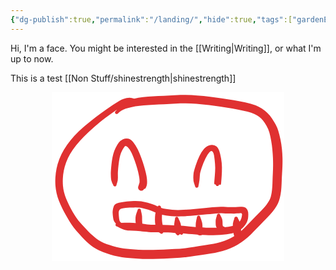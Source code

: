 ```yaml
---
{"dg-publish":true,"permalink":"/landing/","hide":true,"tags":["gardenEntry"],"dgEnableSearch":"false"}
---
```


 

 Hi, I'm a face. You might be interested in the [[Writing\|Writing]], or what I'm up to now. 


 This is a test [[Non Stuff/shinestrength\|shinestrength]]


<center>




<svg version="1.1" xmlns="http://www.w3.org/2000/svg" viewBox="0 0 372 270" width="372" height="270">
  <!-- svg-source:excalidraw -->
  
  <defs>
    <style class="style-fonts">
      @font-face {
        font-family: "Virgil";
        src: url("https://excalidraw.com/Virgil.woff2");
      }
      @font-face {
        font-family: "Cascadia";
        src: url("https://excalidraw.com/Cascadia.woff2");
      }
      @font-face {
        font-family: "Assistant";
        src: url("https://excalidraw.com/Assistant-Regular.woff2");
      }
    </style>
    
  </defs>
  <rect x="0" y="0" width="372" height="270" fill="#ffffff"></rect><g transform="translate(101 148) rotate(0 23 -33)" stroke="none"><path fill="#e03131" d="M -2.66,0.22 Q -2.66,0.22 -4.35,-3.11 -6.05,-6.44 -6.25,-10.64 -6.45,-14.83 
  -6.50,-17.45 -6.56,-20.06 -6.01,-26.64 -5.46,-33.22 -4.63,-38.92 -3.80,-44.63 -2.52,-49.35 -1.23,-54.07 1.19,-59.03 3.63,-63.99 6.08,-67.24 8.53,-70.50 12.93,-72.69 17.33,-74.88 21.58,-73.72 25.82,-72.57 29.66,-67.84 33.49,-63.10 36.68,-56.39 39.87,-49.67 42.38,-42.75 44.89,-35.82 46.55,-30.24 48.21,-24.65 49.58,-19.02 50.95,-13.40 51.31,-9.17 51.67,-4.94 51.49,-2.02 51.30,0.89 50.02,3.79 48.73,6.70 47.88,6.51 47.02,6.32 46.72,6.86 46.42,7.41 46.00,7.86 45.58,8.32 45.07,8.66 44.55,9.00 43.97,9.21 43.38,9.41 42.77,9.48 42.15,9.54 41.54,9.45 40.92,9.36 40.35,9.13 39.77,8.90 39.27,8.54 38.77,8.18 38.37,7.71 37.97,7.23 37.69,6.68 37.41,6.12 37.28,5.52 37.14,4.92 37.16,4.30 37.17,3.68 37.33,3.08 37.49,2.48 38.39,-0.33 39.29,-3.14 39.39,-3.55 39.50,-3.97 39.72,-4.33 39.95,-4.68 40.28,-4.95 40.61,-5.22 41.01,-5.37 41.41,-5.51 41.83,-5.53 42.26,-5.54 42.67,-5.41 43.07,-5.29 43.42,-5.04 43.76,-4.80 44.01,-4.45 44.26,-4.11 44.39,-3.70 44.51,-3.29 44.50,-2.87 44.49,-2.45 44.35,-2.05 44.20,-1.65 43.93,-1.31 43.67,-0.98 43.31,-0.75 42.95,-0.52 42.54,-0.42 42.13,-0.32 41.71,-0.35 41.28,-0.38 40.89,-0.55 40.50,-0.72 40.18,-1.00 39.87,-1.28 39.66,-1.65 39.45,-2.02 39.37,-2.44 39.29,-2.86 39.34,-3.28 39.40,-3.70 39.59,-4.08 39.77,-4.46 40.07,-4.76 40.37,-5.06 40.75,-5.25 41.13,-5.44 41.56,-5.50 41.98,-5.56 42.39,-5.48 42.81,-5.40 43.18,-5.19 43.55,-4.98 43.84,-4.67 44.12,-4.35 44.29,-3.96 44.46,-3.57 44.49,-3.15 44.53,-2.73 44.53,-2.73 44.53,-2.73 44.60,-0.84 44.67,1.04 45.85,3.68 47.02,6.32 46.72,6.86 46.42,7.41 46.00,7.86 45.58,8.32 45.07,8.66 44.55,9.00 43.97,9.21 43.38,9.41 42.77,9.48 42.15,9.54 41.54,9.45 40.92,9.36 40.35,9.13 39.77,8.90 39.27,8.54 38.77,8.18 38.37,7.71 37.97,7.23 37.69,6.68 37.41,6.13 37.28,5.52 37.14,4.92 37.16,4.30 37.17,3.68 37.33,3.08 37.49,2.48 38.34,1.49 39.19,0.50 39.39,-1.83 39.60,-4.17 39.47,-7.47 39.34,-10.77 38.21,-16.08 37.07,-21.39 35.55,-26.67 34.04,-31.94 31.76,-38.39 29.49,-44.84 26.84,-50.66 24.19,-56.48 20.72,-59.92 17.25,-63.36 15.50,-61.11 13.75,-58.86 11.70,-54.93 9.66,-51.01 8.53,-46.99 7.41,-42.98 6.62,-37.60 5.83,-32.22 5.27,-26.25 4.72,-20.28 4.76,-17.73 4.81,-15.17 4.85,-11.26 4.90,-7.35 3.78,-3.78 2.66,-0.22 2.64,0.09 2.63,0.42 2.54,0.73 2.46,1.04 2.29,1.31 2.13,1.59 1.91,1.83 1.69,2.06 1.42,2.23 1.15,2.41 0.84,2.51 0.54,2.61 0.22,2.64 -0.10,2.66 -0.41,2.61 -0.73,2.56 -1.03,2.44 -1.32,2.31 -1.58,2.12 -1.84,1.93 -2.04,1.68 -2.25,1.43 -2.39,1.14 -2.53,0.85 -2.59,0.53 -2.66,0.22 -2.66,0.22 L -2.66,0.22 Z"></path></g><g transform="translate(232 150) rotate(0 17 -32.5)" stroke="none"><path fill="#e03131" d="M -2.71,0.18 Q -2.71,0.18 -4.15,-4.05 -5.60,-8.29 -5.50,-12.97 -5.41,-17.66 -5.04,-20.64 -4.66,-23.63 -1.83,-32.46 0.99,-41.28 4.33,-48.06 7.66,-54.84 11.87,-59.69 16.09,-64.53 22.02,-65.61 27.95,-66.68 31.70,-63.15 35.44,-59.63 37.33,-51.84 39.23,-44.05 39.88,-37.15 40.52,-30.24 40.24,-23.32 39.97,-16.40 39.56,-11.50 39.16,-6.59 38.92,-4.04 38.68,-1.48 37.16,-1.90 35.64,-2.31 35.58,-2.00 35.52,-1.69 35.38,-1.40 35.25,-1.11 35.05,-0.87 34.86,-0.62 34.61,-0.43 34.35,-0.23 34.06,-0.11 33.77,0.01 33.46,0.07 33.15,0.12 32.83,0.10 32.52,0.08 32.22,-0.01 31.92,-0.11 31.65,-0.27 31.38,-0.44 31.16,-0.67 30.93,-0.89 30.77,-1.16 30.61,-1.44 30.52,-1.74 30.43,-2.04 30.41,-2.36 30.40,-2.67 30.44,-2.95 30.49,-3.23 30.68,-3.61 30.86,-3.99 31.16,-4.30 31.45,-4.60 31.83,-4.80 32.21,-4.99 32.63,-5.06 33.05,-5.12 33.47,-5.04 33.89,-4.97 34.26,-4.77 34.63,-4.56 34.92,-4.25 35.21,-3.94 35.38,-3.55 35.56,-3.16 35.60,-2.74 35.64,-2.32 35.54,-1.90 35.44,-1.49 35.22,-1.13 34.99,-0.77 34.67,-0.49 34.34,-0.22 33.94,-0.07 33.55,0.07 33.12,0.09 32.70,0.10 32.29,-0.00 31.88,-0.12 31.53,-0.37 31.18,-0.61 30.93,-0.95 30.68,-1.29 30.55,-1.70 30.42,-2.10 30.42,-2.53 30.43,-2.95 30.57,-3.35 30.71,-3.75 30.97,-4.09 31.24,-4.42 31.59,-4.66 31.94,-4.89 32.36,-5.00 32.77,-5.11 33.19,-5.08 33.61,-5.05 34.01,-4.89 34.40,-4.72 34.72,-4.44 35.04,-4.17 35.25,-3.80 35.47,-3.43 35.55,-3.02 35.64,-2.60 35.64,-2.45 35.64,-2.31 35.58,-2.00 35.52,-1.69 35.38,-1.40 35.25,-1.11 35.05,-0.87 34.86,-0.62 34.61,-0.43 34.35,-0.23 34.06,-0.11 33.77,0.01 33.46,0.07 33.15,0.12 32.84,0.10 32.52,0.08 32.22,-0.01 31.92,-0.11 31.65,-0.27 31.38,-0.44 31.16,-0.66 30.93,-0.89 30.77,-1.16 30.61,-1.44 30.52,-1.74 30.43,-2.04 30.41,-2.36 30.40,-2.67 29.12,-2.45 27.85,-2.23 27.97,-4.90 28.10,-7.58 28.55,-12.26 28.99,-16.95 29.37,-23.13 29.75,-29.30 29.23,-35.62 28.72,-41.94 27.87,-47.68 27.03,-53.42 25.07,-55.28 23.11,-57.13 20.03,-53.64 16.94,-50.15 13.92,-44.08 10.90,-38.02 8.25,-30.14 5.61,-22.25 5.26,-19.76 4.92,-17.27 4.68,-13.11 4.45,-8.95 3.58,-4.56 2.71,-0.18 2.69,0.14 2.68,0.47 2.58,0.78 2.49,1.10 2.32,1.38 2.15,1.66 1.92,1.89 1.69,2.13 1.41,2.30 1.13,2.47 0.82,2.57 0.50,2.67 0.17,2.69 -0.14,2.71 -0.47,2.66 -0.79,2.60 -1.09,2.47 -1.39,2.33 -1.65,2.13 -1.91,1.93 -2.11,1.68 -2.32,1.42 -2.45,1.12 -2.59,0.82 -2.65,0.50 -2.71,0.18 -2.71,0.18 L -2.71,0.18 Z"></path></g><g transform="translate(132 13) rotate(0 54 122)" stroke="none"><path fill="#e03131" d="M 0,2.76 Q 0,2.76 -3.71,3.86 -7.42,4.95 -10.96,6.02 -14.50,7.10 -16.85,8.06 -19.21,9.03 -29.06,15.85 -38.91,22.68 -47.20,28.87 -55.49,35.07 -64.78,43.27 -74.06,51.47 -80.76,58.28 -87.47,65.09 -93.05,72.10 -98.63,79.10 -102.59,85.84 -106.54,92.58 -108.97,99.14 -111.40,105.70 -112.69,112.25 -113.99,118.80 -114.25,125.07 -114.51,131.34 -114.08,136.39 -113.65,141.45 -112.38,146.78 -111.12,152.10 -108.96,157.26 -106.81,162.42 -104.20,167.79 -101.59,173.17 -98.78,177.90 -95.98,182.63 -92.97,187.15 -89.96,191.67 -86.56,195.55 -83.16,199.44 -79.98,202.83 -76.81,206.22 -73.45,209.64 -70.09,213.06 -66.74,216.12 -63.39,219.18 -59.89,221.70 -56.38,224.22 -52.57,226.30 -48.76,228.37 -44.06,229.97 -39.35,231.57 -33.87,233.13 -28.38,234.69 -22.51,235.89 -16.63,237.08 -11.52,237.57 -6.40,238.05 0.16,238.56 6.73,239.07 14.27,239.27 21.80,239.46 30.07,239.27 38.33,239.07 47.03,238.70 55.73,238.33 64.31,237.87 72.89,237.42 79.80,236.66 86.71,235.91 95.57,234.45 104.43,232.99 112.65,231.76 120.86,230.54 126.80,229.46 132.75,228.39 138.14,226.86 143.53,225.33 148.67,223.08 153.82,220.84 158.69,218.00 163.56,215.16 167.92,211.59 172.28,208.03 176.65,203.74 181.03,199.44 184.62,195.62 188.20,191.81 192.13,187.79 196.05,183.78 200.01,179.77 203.98,175.76 206.69,172.75 209.40,169.74 211.56,166.90 213.73,164.07 215.63,160.84 217.52,157.61 218.38,154.54 219.23,151.48 219.91,147.18 220.59,142.88 220.89,137.76 221.18,132.65 221.31,127.57 221.45,122.49 221.76,116.42 222.08,110.36 222.13,104.22 222.19,98.08 221.92,91.90 221.64,85.73 221.01,78.92 220.38,72.12 219.11,64.86 217.85,57.59 216.31,51.82 214.77,46.05 211.64,40.74 208.51,35.44 205.82,32.10 203.13,28.76 199.83,26.29 196.53,23.82 192.07,21.77 187.61,19.72 181.13,18.03 174.66,16.35 165.89,14.74 157.12,13.12 147.33,11.55 137.54,9.98 128.80,8.75 120.06,7.51 109.54,6.43 99.03,5.35 90.64,4.89 82.26,4.43 73.78,4.81 65.30,5.19 56.41,5.64 47.52,6.08 39.15,6.57 30.78,7.05 22.92,7.54 15.06,8.04 8.24,8.85 1.42,9.66 -3.91,10.68 -9.24,11.70 -13.78,13.22 -18.32,14.74 -21.10,16.82 -23.88,18.90 -25.13,20.03 -26.38,21.16 -26.73,21.40 -27.08,21.64 -27.49,21.76 -27.90,21.88 -28.32,21.86 -28.75,21.84 -29.14,21.68 -29.54,21.53 -29.86,21.26 -30.19,20.99 -30.41,20.62 -30.64,20.26 -30.73,19.85 -30.83,19.43 -30.78,19.01 -30.74,18.59 -30.57,18.20 -30.39,17.81 -30.10,17.50 -29.81,17.19 -29.44,16.99 -29.06,16.79 -28.64,16.71 -28.23,16.64 -27.81,16.71 -27.39,16.77 -27.01,16.97 -26.63,17.16 -26.34,17.47 -26.04,17.78 -25.86,18.16 -25.68,18.54 -25.63,18.97 -25.58,19.39 -25.67,19.80 -25.76,20.22 -25.97,20.59 -26.19,20.95 -26.51,21.23 -26.83,21.51 -27.22,21.67 -27.62,21.83 -28.04,21.86 -28.47,21.88 -28.88,21.77 -29.29,21.66 -29.64,21.43 -29.99,21.19 -30.25,20.85 -30.51,20.52 -30.65,20.12 -30.79,19.72 -30.80,19.29 -30.80,18.87 -30.67,18.46 -30.53,18.06 -30.28,17.72 -30.03,17.38 -30.03,17.38 -30.03,17.38 -28.85,16.17 -27.68,14.96 -24.75,11.55 -21.83,8.13 -17.01,4.84 -12.19,1.55 -6.33,-0.64 -0.47,-2.83 6.87,-4.16 14.22,-5.49 22.12,-5.97 30.01,-6.46 38.43,-6.93 46.84,-7.40 55.78,-7.85 64.73,-8.30 73.86,-8.67 83.00,-9.04 91.71,-8.56 100.42,-8.08 111.18,-6.96 121.94,-5.84 130.80,-4.59 139.66,-3.34 149.62,-1.76 159.58,-0.19 168.88,1.52 178.18,3.25 185.80,5.35 193.42,7.46 199.14,10.28 204.85,13.09 209.26,16.66 213.66,20.22 216.93,24.32 220.19,28.42 224.31,35.20 228.42,41.98 230.40,48.41 232.38,54.84 233.99,62.75 235.59,70.66 236.30,77.92 237.01,85.19 237.19,91.81 237.36,98.44 237.12,104.83 236.88,111.22 236.50,117.06 236.12,122.89 235.96,128.23 235.81,133.56 235.42,139.42 235.04,145.28 234.12,150.56 233.21,155.84 231.66,160.43 230.11,165.02 227.71,168.99 225.31,172.96 222.77,176.24 220.23,179.51 217.29,182.77 214.35,186.02 210.42,189.99 206.50,193.96 202.68,197.89 198.86,201.82 195.06,205.87 191.25,209.92 186.35,214.67 181.46,219.43 176.18,223.62 170.90,227.81 165.26,231.04 159.61,234.28 153.56,236.85 147.50,239.42 141.42,241.11 135.34,242.81 129.17,243.91 122.99,245.01 114.88,246.18 106.77,247.36 97.52,248.85 88.26,250.34 80.95,251.11 73.64,251.89 64.99,252.32 56.34,252.76 47.50,253.13 38.67,253.49 30.03,253.69 21.39,253.88 13.50,253.63 5.61,253.38 -1.09,252.86 -7.81,252.33 -13.68,251.73 -19.54,251.13 -25.96,249.77 -32.38,248.42 -38.24,246.67 -44.10,244.93 -49.86,242.81 -55.61,240.69 -60.18,238.08 -64.74,235.47 -68.78,232.38 -72.81,229.28 -76.36,225.90 -79.92,222.52 -83.33,218.90 -86.75,215.28 -90.04,211.57 -93.34,207.86 -97.04,203.16 -100.74,198.46 -103.62,193.60 -106.50,188.74 -109.44,183.58 -112.38,178.42 -115.17,172.70 -117.96,166.98 -120.39,160.91 -122.83,154.85 -124.24,148.65 -125.64,142.44 -126.10,136.62 -126.55,130.79 -126.19,123.61 -125.83,116.44 -124.29,108.95 -122.75,101.46 -119.89,93.94 -117.02,86.42 -112.56,78.95 -108.11,71.49 -102.03,64.01 -95.94,56.54 -88.73,49.58 -81.51,42.62 -71.57,34.66 -61.63,26.70 -53.10,20.56 -44.56,14.43 -33.77,7.12 -22.98,-0.18 -20.07,-1.34 -17.15,-2.50 -12.33,-3.72 -7.52,-4.95 -3.76,-3.86 0,-2.76 0.33,-2.72 0.66,-2.68 0.97,-2.56 1.28,-2.45 1.56,-2.26 1.83,-2.07 2.05,-1.82 2.27,-1.57 2.43,-1.27 2.58,-0.98 2.66,-0.65 2.74,-0.33 2.74,0.00 2.74,0.33 2.66,0.65 2.58,0.98 2.43,1.27 2.27,1.57 2.05,1.82 1.83,2.07 1.56,2.26 1.28,2.45 0.97,2.56 0.66,2.68 0.33,2.72 -0.00,2.76 -0.00,2.76 L 0,2.76 Z"></path></g><g transform="translate(111 212) rotate(0 95 -11)" stroke="none"><path fill="#e03131" d="M -1.06,2.48 Q -1.06,2.48 -3.26,2.02 -5.46,1.56 -8.39,-1.63 -11.32,-4.84 -12.06,-7.57 -12.80,-10.31 -13.12,-13.40 -13.45,-16.49 -13.58,-18.91 -13.72,-21.34 -12.94,-25.72 -12.16,-30.10 -10.32,-31.88 -8.47,-33.66 -5.97,-34.45 -3.48,-35.24 -0.63,-35.72 2.20,-36.20 5.71,-36.74 9.21,-37.28 12.58,-37.56 15.95,-37.83 20.30,-37.95 24.64,-38.06 28.40,-37.80 32.16,-37.55 35.73,-36.82 39.31,-36.08 42.56,-35.18 45.82,-34.28 48.93,-33.31 52.04,-32.35 54.50,-31.25 56.95,-30.16 59.64,-28.85 62.33,-27.55 64.78,-26.87 67.23,-26.19 70.48,-25.60 73.73,-25.02 77.70,-24.47 81.66,-23.93 86.05,-23.71 90.45,-23.50 95.63,-23.69 100.82,-23.88 105.60,-24.24 110.39,-24.61 115.60,-25.04 120.82,-25.48 126.19,-25.96 131.57,-26.43 136.42,-26.92 141.27,-27.41 145.91,-27.91 150.56,-28.41 154.99,-28.62 159.42,-28.83 163.51,-28.63 167.60,-28.43 170.60,-28.35 173.60,-28.27 176.02,-28.24 178.44,-28.20 180.61,-28.19 182.78,-28.18 186.42,-28.57 190.06,-28.96 193.65,-28.68 197.24,-28.40 199.16,-27.13 201.09,-25.86 202.29,-23.16 203.50,-20.46 203.46,-16.25 203.43,-12.03 203.01,-9.92 202.60,-7.81 201.73,-5.43 200.87,-3.05 199.08,-0.46 197.29,2.12 195.24,4.16 193.19,6.20 190.74,8.08 188.30,9.97 185.03,11.34 181.77,12.72 177.65,13.64 173.54,14.56 168.94,15.27 164.34,15.99 158.76,16.29 153.17,16.59 147.37,16.70 141.56,16.80 135.78,16.56 130.01,16.32 124.38,15.93 118.76,15.54 113.21,15.09 107.66,14.63 103.22,14.15 98.78,13.66 93.97,13.46 89.16,13.27 84.33,12.89 79.50,12.52 75.04,12.37 70.58,12.23 66.38,12.17 62.18,12.11 58.39,12.08 54.60,12.06 51.26,12.05 47.92,12.04 44.24,11.76 40.56,11.48 37.23,11.11 33.91,10.74 30.51,10.31 27.12,9.88 24.19,9.72 21.27,9.55 18.59,9.47 15.91,9.39 13.35,9.33 10.78,9.27 8.17,8.78 5.56,8.29 3.56,7.44 1.56,6.60 -2.63,4.64 -6.82,2.68 -7.22,2.55 -7.62,2.41 -7.96,2.16 -8.30,1.90 -8.54,1.55 -8.78,1.20 -8.89,0.79 -9.01,0.38 -8.99,-0.03 -8.96,-0.46 -8.81,-0.85 -8.65,-1.25 -8.38,-1.57 -8.10,-1.90 -7.74,-2.12 -7.37,-2.34 -6.96,-2.43 -6.54,-2.52 -6.12,-2.48 -5.70,-2.43 -5.31,-2.25 -4.93,-2.07 -4.62,-1.78 -4.31,-1.49 -4.11,-1.12 -3.91,-0.74 -3.84,-0.32 -3.77,0.09 -3.84,0.51 -3.91,0.93 -4.11,1.30 -4.30,1.68 -4.61,1.97 -4.92,2.26 -5.31,2.44 -5.69,2.62 -6.11,2.67 -6.54,2.71 -6.95,2.62 -7.37,2.53 -7.73,2.31 -8.10,2.10 -8.37,1.77 -8.65,1.45 -8.80,1.05 -8.96,0.66 -8.99,0.24 -9.01,-0.18 -8.90,-0.59 -8.78,-1.00 -8.55,-1.35 -8.31,-1.70 -7.97,-1.96 -7.63,-2.22 -7.23,-2.35 -6.83,-2.49 -6.40,-2.49 -5.98,-2.49 -5.98,-2.49 -5.98,-2.49 -1.07,-2.93 3.82,-3.37 7.39,-3.26 10.96,-3.16 13.62,-3.15 16.29,-3.14 19.17,-3.06 22.05,-2.97 25.44,-2.74 28.82,-2.51 32.16,-2.02 35.50,-1.53 38.54,-1.07 41.59,-0.62 44.78,-0.31 47.97,-0.00 51.33,0.00 54.69,0.02 58.53,0.05 62.38,0.08 66.68,0.15 70.99,0.23 75.72,0.40 80.44,0.58 85.05,0.95 89.65,1.32 94.87,1.54 100.09,1.75 104.37,2.22 108.64,2.70 114.12,3.15 119.61,3.60 125.06,4.00 130.52,4.39 135.93,4.63 141.34,4.87 146.98,4.77 152.62,4.67 157.72,4.47 162.81,4.28 167.13,3.82 171.44,3.37 176.81,2.35 182.17,1.33 184.10,0.04 186.04,-1.24 188.67,-4.00 191.30,-6.75 192.26,-10.03 193.23,-13.30 193.49,-16.04 193.75,-18.77 190.68,-18.62 187.61,-18.46 185.17,-18.16 182.73,-17.85 180.51,-17.87 178.29,-17.89 175.81,-17.93 173.32,-17.97 170.19,-18.06 167.06,-18.14 163.49,-18.34 159.92,-18.53 155.79,-18.32 151.65,-18.12 146.98,-17.62 142.30,-17.13 137.39,-16.64 132.48,-16.15 127.08,-15.67 121.69,-15.20 116.42,-14.75 111.16,-14.30 106.17,-13.93 101.18,-13.56 95.55,-13.38 89.92,-13.20 85.09,-13.46 80.27,-13.72 76.07,-14.29 71.88,-14.87 68.11,-15.56 64.34,-16.26 61.10,-17.24 57.85,-18.22 53.40,-20.32 48.96,-22.43 45.99,-23.35 43.02,-24.27 40.09,-25.10 37.16,-25.92 34.28,-26.55 31.41,-27.19 28.13,-27.43 24.84,-27.67 20.72,-27.62 16.60,-27.56 13.60,-27.43 10.59,-27.30 7.20,-26.89 3.80,-26.47 1.25,-26.07 -1.30,-25.66 -2.63,-23.72 -3.97,-21.77 -3.90,-19.54 -3.83,-17.32 -3.68,-14.87 -3.52,-12.43 -3.05,-8.72 -2.58,-5.01 -0.75,-3.75 1.06,-2.48 1.34,-2.32 1.63,-2.16 1.86,-1.93 2.10,-1.70 2.27,-1.43 2.44,-1.15 2.55,-0.84 2.65,-0.53 2.68,-0.21 2.70,0.11 2.65,0.43 2.59,0.75 2.47,1.05 2.34,1.35 2.14,1.61 1.94,1.88 1.69,2.08 1.44,2.29 1.14,2.43 0.85,2.57 0.53,2.63 0.21,2.70 -0.11,2.68 -0.44,2.67 -0.75,2.58 -1.06,2.48 -1.06,2.48 L -1.06,2.48 Z"></path></g><g transform="translate(140 189) rotate(0 0 15)" stroke="none"><path fill="#e03131" d="M 2.70,0.18 Q 2.70,0.18 3.68,4.57 4.66,8.97 4.57,12.16 4.48,15.35 4.71,18.17 4.95,20.99 5.05,23.25 5.14,25.51 4.36,27.23 3.58,28.96 3.56,29.28 3.53,29.59 3.44,29.89 3.34,30.19 3.17,30.46 3.00,30.73 2.77,30.95 2.55,31.17 2.27,31.33 2.00,31.49 1.70,31.58 1.39,31.67 1.08,31.69 0.76,31.70 0.45,31.64 0.14,31.58 -0.14,31.44 -0.42,31.31 -0.67,31.11 -0.92,30.91 -1.11,30.66 -1.30,30.41 -1.43,30.12 -1.55,29.83 -1.60,29.51 -1.66,29.20 -1.32,28.26 -0.98,27.32 -0.65,27.06 -0.32,26.79 0.07,26.65 0.47,26.50 0.89,26.49 1.32,26.48 1.72,26.61 2.13,26.73 2.47,26.98 2.82,27.23 3.07,27.57 3.31,27.92 3.44,28.32 3.56,28.73 3.55,29.16 3.54,29.58 3.39,29.98 3.24,30.38 2.98,30.71 2.71,31.04 2.35,31.27 1.99,31.50 1.58,31.60 1.17,31.70 0.74,31.66 0.32,31.63 -0.06,31.46 -0.45,31.29 -0.77,31.01 -1.08,30.72 -1.29,30.35 -1.50,29.98 -1.58,29.57 -1.66,29.15 -1.60,28.73 -1.54,28.31 -1.35,27.93 -1.16,27.55 -0.86,27.25 -0.56,26.95 -0.18,26.76 0.19,26.57 0.61,26.51 1.03,26.46 1.45,26.54 1.87,26.62 2.24,26.83 2.61,27.04 2.89,27.35 3.17,27.67 3.34,28.06 3.51,28.45 3.54,28.88 3.58,29.30 3.47,29.71 3.37,30.12 3.47,29.54 3.58,28.96 3.56,29.28 3.53,29.59 3.44,29.89 3.34,30.19 3.17,30.46 3.00,30.73 2.77,30.95 2.55,31.17 2.27,31.33 2.00,31.49 1.70,31.58 1.39,31.67 1.08,31.69 0.76,31.70 0.45,31.64 0.14,31.58 -0.14,31.44 -0.42,31.31 -0.67,31.11 -0.92,30.91 -1.11,30.66 -1.30,30.41 -1.43,30.12 -1.55,29.83 -1.60,29.51 -1.66,29.20 -3.65,25.50 -5.65,21.79 -5.88,18.38 -6.12,14.97 -5.97,11.62 -5.81,8.27 -4.26,4.04 -2.70,-0.18 -2.64,-0.50 -2.58,-0.82 -2.45,-1.12 -2.31,-1.41 -2.11,-1.67 -1.90,-1.93 -1.64,-2.13 -1.39,-2.33 -1.09,-2.46 -0.79,-2.59 -0.46,-2.65 -0.14,-2.71 0.17,-2.68 0.50,-2.66 0.81,-2.56 1.12,-2.46 1.40,-2.29 1.68,-2.12 1.91,-1.89 2.14,-1.66 2.31,-1.38 2.48,-1.09 2.57,-0.78 2.67,-0.47 2.69,-0.14 2.70,0.18 2.70,0.18 L 2.70,0.18 Z"></path></g><g transform="translate(172 184) rotate(0 1 20)" stroke="none"><path fill="#e03131" d="M 2.73,0.21 Q 2.73,0.21 3.75,4.04 4.77,7.88 4.44,12.12 4.11,16.36 4.33,20.08 4.56,23.80 5.16,26.83 5.76,29.86 6.18,32.41 6.61,34.97 5.82,36.26 5.03,37.55 5.36,37.83 5.68,38.10 5.90,38.47 6.12,38.83 6.21,39.25 6.30,39.66 6.25,40.09 6.20,40.51 6.03,40.89 5.85,41.28 5.55,41.59 5.26,41.90 4.88,42.09 4.51,42.29 4.09,42.36 3.67,42.43 3.25,42.36 2.83,42.29 2.46,42.09 2.08,41.89 1.79,41.58 1.50,41.27 1.32,40.89 1.14,40.50 1.10,40.08 1.05,39.65 1.14,39.24 1.24,38.82 1.46,38.46 1.68,38.10 2.00,37.82 2.33,37.55 2.72,37.39 3.12,37.24 3.54,37.21 3.96,37.19 4.37,37.31 4.78,37.42 5.13,37.66 5.49,37.90 5.74,38.24 6.00,38.58 6.13,38.98 6.27,39.38 6.27,39.81 6.27,40.23 6.13,40.63 5.99,41.04 5.74,41.37 5.48,41.71 5.13,41.95 4.77,42.19 4.36,42.30 3.95,42.41 3.53,42.39 3.10,42.37 2.71,42.21 2.32,42.05 2.32,42.05 2.32,42.05 -0.96,39.66 -4.24,37.28 -4.92,34.59 -5.60,31.91 -6.25,28.03 -6.89,24.14 -6.90,19.71 -6.90,15.29 -6.41,11.17 -5.92,7.06 -4.33,3.42 -2.73,-0.21 -2.67,-0.53 -2.60,-0.85 -2.46,-1.15 -2.32,-1.45 -2.11,-1.71 -1.90,-1.97 -1.64,-2.17 -1.38,-2.37 -1.07,-2.50 -0.77,-2.63 -0.44,-2.68 -0.12,-2.74 0.20,-2.71 0.53,-2.69 0.85,-2.58 1.16,-2.48 1.44,-2.30 1.72,-2.13 1.95,-1.89 2.18,-1.65 2.35,-1.37 2.52,-1.08 2.61,-0.76 2.70,-0.45 2.72,-0.11 2.73,0.21 2.73,0.21 L 2.73,0.21 Z"></path></g><g transform="translate(200 202) rotate(0 4 13.5)" stroke="none"><path fill="#e03131" d="M 2.66,-0.33 Q 2.66,-0.33 4.69,4.08 6.72,8.50 7.00,12.34 7.28,16.18 7.58,18.64 7.88,21.10 8.90,21.62 9.91,22.14 10.02,22.44 10.13,22.74 10.17,23.05 10.20,23.37 10.16,23.68 10.12,24.00 10.01,24.29 9.89,24.59 9.71,24.85 9.53,25.10 9.29,25.31 9.05,25.52 8.77,25.66 8.49,25.81 8.18,25.88 7.87,25.96 7.56,25.95 7.24,25.95 6.93,25.87 6.63,25.79 6.35,25.65 6.07,25.50 5.83,25.28 5.60,25.07 5.42,24.81 5.24,24.55 5.93,22.72 6.62,20.90 7.03,20.81 7.45,20.72 7.87,20.77 8.29,20.82 8.68,21.00 9.06,21.18 9.37,21.47 9.68,21.77 9.87,22.15 10.07,22.52 10.14,22.94 10.20,23.36 10.13,23.78 10.06,24.20 9.86,24.57 9.66,24.95 9.35,25.24 9.04,25.53 8.65,25.70 8.26,25.88 7.84,25.92 7.42,25.97 7.00,25.87 6.59,25.78 6.23,25.56 5.86,25.34 5.59,25.01 5.32,24.69 5.16,24.29 5.01,23.90 4.99,23.47 4.97,23.05 5.08,22.64 5.20,22.23 5.44,21.88 5.68,21.53 6.02,21.27 6.36,21.02 6.76,20.89 7.17,20.75 7.59,20.75 8.02,20.76 8.42,20.89 8.82,21.03 9.16,21.29 9.49,21.55 9.73,21.90 9.97,22.26 10.08,22.67 10.19,23.08 10.16,23.50 10.14,23.93 9.98,24.32 9.82,24.71 9.54,25.04 9.27,25.36 9.59,23.75 9.91,22.14 10.02,22.44 10.13,22.74 10.17,23.05 10.20,23.37 10.16,23.68 10.12,24.00 10.01,24.29 9.89,24.59 9.71,24.84 9.53,25.10 9.29,25.31 9.05,25.52 8.77,25.66 8.49,25.81 8.18,25.88 7.87,25.96 7.56,25.95 7.24,25.95 6.93,25.87 6.63,25.79 6.35,25.65 6.07,25.50 5.83,25.28 5.60,25.07 5.42,24.81 5.24,24.55 3.56,26.31 1.88,28.06 -0.57,25.47 -3.04,22.87 -3.52,19.90 -4.01,16.93 -4.22,13.41 -4.42,9.89 -3.54,5.11 -2.66,0.33 -2.66,0.00 -2.66,-0.31 -2.59,-0.62 -2.51,-0.94 -2.36,-1.23 -2.21,-1.51 -2.00,-1.76 -1.78,-2.00 -1.52,-2.18 -1.25,-2.37 -0.95,-2.48 -0.65,-2.60 -0.33,-2.64 -0.00,-2.68 0.31,-2.64 0.63,-2.61 0.93,-2.49 1.24,-2.38 1.50,-2.19 1.77,-2.01 1.98,-1.77 2.20,-1.53 2.35,-1.24 2.50,-0.96 2.58,-0.64 2.66,-0.33 2.66,-0.33 L 2.66,-0.33 Z"></path></g><g transform="translate(235 200) rotate(0 4 14)" stroke="none"><path fill="#e03131" d="M 2.66,-0.16 Q 2.66,-0.16 4.30,4.34 5.94,8.86 6.08,12.62 6.22,16.38 6.25,19.41 6.28,22.45 6.11,22.26 5.94,22.07 6.35,21.95 6.75,21.83 7.18,21.85 7.60,21.86 8.00,22.01 8.40,22.16 8.73,22.43 9.06,22.70 9.28,23.06 9.51,23.42 9.61,23.83 9.70,24.25 9.67,24.67 9.63,25.09 9.46,25.48 9.28,25.87 9.00,26.19 8.71,26.50 8.34,26.70 7.97,26.91 7.55,26.99 7.13,27.06 6.71,27.00 6.29,26.94 5.91,26.75 5.53,26.55 5.23,26.25 4.94,25.95 4.75,25.57 4.57,25.18 4.51,24.76 4.46,24.34 4.54,23.92 4.63,23.51 4.84,23.14 5.05,22.77 5.37,22.49 5.69,22.21 6.08,22.05 6.47,21.88 6.90,21.85 7.32,21.82 7.73,21.93 8.14,22.03 8.50,22.27 8.86,22.50 9.12,22.83 9.38,23.17 9.53,23.57 9.67,23.97 9.68,24.39 9.68,24.82 9.55,25.22 9.43,25.63 9.17,25.97 8.92,26.31 8.58,26.56 8.23,26.80 8.23,26.80 8.23,26.80 5.42,28.14 2.62,29.48 0.04,28.73 -2.53,27.98 -3.48,25.32 -4.43,22.67 -4.51,19.70 -4.58,16.73 -4.68,13.13 -4.79,9.53 -3.72,4.85 -2.66,0.16 -2.64,-0.15 -2.62,-0.47 -2.53,-0.78 -2.43,-1.09 -2.27,-1.36 -2.10,-1.64 -1.87,-1.87 -1.65,-2.09 -1.37,-2.26 -1.10,-2.43 -0.79,-2.53 -0.48,-2.62 -0.16,-2.64 0.15,-2.66 0.47,-2.60 0.78,-2.55 1.08,-2.42 1.37,-2.28 1.63,-2.09 1.88,-1.89 2.08,-1.63 2.28,-1.38 2.41,-1.09 2.54,-0.79 2.60,-0.48 2.66,-0.16 2.66,-0.16 L 2.66,-0.16 Z"></path></g><g transform="translate(267 197) rotate(0 4 12)" stroke="none"><path fill="#e03131" d="M 2.71,-0.24 Q 2.71,-0.24 4.34,2.79 5.97,5.83 6.17,9.03 6.37,12.24 6.37,15.00 6.37,17.76 8.15,18.61 9.92,19.46 9.99,19.77 10.06,20.08 10.05,20.40 10.04,20.71 9.95,21.02 9.86,21.32 9.71,21.60 9.55,21.87 9.33,22.10 9.12,22.33 8.85,22.50 8.59,22.68 8.29,22.78 7.99,22.88 7.67,22.91 7.36,22.94 7.04,22.89 6.73,22.84 6.44,22.72 6.14,22.60 5.89,22.41 5.64,22.22 5.43,21.98 5.23,21.73 5.09,21.45 4.95,21.16 5.94,19.45 6.93,17.73 7.36,17.72 7.78,17.71 8.19,17.83 8.60,17.95 8.94,18.20 9.29,18.45 9.54,18.79 9.79,19.13 9.91,19.54 10.04,19.95 10.03,20.37 10.02,20.80 9.88,21.20 9.73,21.60 9.47,21.93 9.20,22.26 8.85,22.49 8.49,22.72 8.08,22.82 7.66,22.93 7.24,22.90 6.82,22.86 6.43,22.70 6.03,22.53 5.72,22.25 5.40,21.97 5.19,21.60 4.98,21.23 4.90,20.81 4.81,20.39 4.87,19.97 4.93,19.55 5.11,19.17 5.30,18.79 5.60,18.49 5.90,18.19 6.28,18.00 6.66,17.80 7.08,17.75 7.50,17.69 7.92,17.76 8.33,17.84 8.71,18.05 9.08,18.26 9.36,18.57 9.65,18.89 9.82,19.28 9.99,19.67 10.02,20.09 10.06,20.51 9.96,20.93 9.86,21.34 9.63,21.70 9.40,22.06 9.07,22.33 8.74,22.59 9.33,21.03 9.92,19.46 9.99,19.77 10.06,20.08 10.05,20.40 10.04,20.71 9.95,21.02 9.86,21.32 9.71,21.60 9.55,21.87 9.34,22.10 9.12,22.33 8.85,22.50 8.59,22.68 8.29,22.78 7.99,22.88 7.67,22.91 7.36,22.94 7.04,22.89 6.73,22.84 6.44,22.72 6.15,22.60 5.89,22.41 5.64,22.22 5.43,21.98 5.23,21.73 5.09,21.45 4.96,21.16 2.48,22.86 0.00,24.55 -2.26,21.34 -4.53,18.13 -4.63,15.40 -4.74,12.68 -4.78,9.75 -4.82,6.81 -3.77,3.53 -2.71,0.24 -2.70,-0.08 -2.69,-0.40 -2.60,-0.72 -2.51,-1.04 -2.35,-1.32 -2.19,-1.61 -1.96,-1.85 -1.74,-2.09 -1.46,-2.27 -1.19,-2.44 -0.88,-2.55 -0.57,-2.66 -0.24,-2.69 0.08,-2.72 0.40,-2.67 0.73,-2.62 1.03,-2.49 1.33,-2.37 1.60,-2.17 1.86,-1.98 2.07,-1.73 2.28,-1.47 2.43,-1.18 2.57,-0.88 2.64,-0.56 2.71,-0.24 2.71,-0.24 L 2.71,-0.24 Z"></path></g><g transform="translate(295 202) rotate(0 1 16.5)" stroke="none"><path fill="#e03131" d="M 2.92,-0.22 Q 2.92,-0.22 4.80,3.39 6.68,7.00 7.26,10.78 7.85,14.57 7.91,18.12 7.98,21.68 7.63,24.35 7.28,27.02 5.45,30.26 3.62,33.49 3.40,33.86 3.19,34.23 2.87,34.50 2.55,34.78 2.15,34.95 1.76,35.11 1.34,35.13 0.91,35.16 0.50,35.05 0.09,34.94 -0.25,34.71 -0.61,34.48 -0.87,34.14 -1.13,33.80 -1.27,33.40 -1.41,33.00 -1.41,32.58 -1.42,32.15 -1.29,31.75 -1.16,31.34 -0.90,31.00 -0.65,30.66 -0.30,30.42 0.04,30.18 0.45,30.06 0.85,29.94 1.28,29.96 1.70,29.98 2.10,30.13 2.50,30.28 2.82,30.55 3.15,30.83 3.37,31.19 3.60,31.55 3.69,31.96 3.79,32.38 3.75,32.80 3.71,33.22 3.53,33.61 3.36,34.00 3.07,34.31 2.78,34.62 2.41,34.82 2.03,35.03 1.61,35.10 1.20,35.17 0.78,35.11 0.36,35.05 -0.01,34.85 -0.39,34.66 -0.68,34.35 -0.98,34.05 -1.16,33.66 -1.35,33.28 -1.40,32.86 -1.45,32.43 -1.36,32.02 -1.27,31.60 -1.27,31.60 -1.27,31.60 -2.39,29.47 -3.50,27.33 -4.00,24.83 -4.49,22.32 -4.78,19.13 -5.06,15.93 -5.29,11.93 -5.53,7.94 -4.22,4.08 -2.92,0.22 -2.90,-0.12 -2.89,-0.48 -2.79,-0.81 -2.69,-1.15 -2.51,-1.46 -2.33,-1.76 -2.08,-2.02 -1.84,-2.27 -1.54,-2.46 -1.24,-2.65 -0.91,-2.76 -0.57,-2.87 -0.22,-2.89 0.12,-2.92 0.47,-2.86 0.82,-2.81 1.15,-2.67 1.47,-2.53 1.75,-2.31 2.03,-2.10 2.25,-1.83 2.48,-1.55 2.63,-1.23 2.78,-0.91 2.85,-0.57 2.92,-0.22 2.92,-0.22 L 2.92,-0.22 Z"></path></g></svg>

 </center>
 
